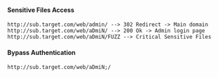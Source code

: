 #### Sensitive Files Access
```
http://sub.target.com/web/admin/ --> 302 Redirect -> Main domain
http://sub.target.com/web/aDmiN/ --> 200 Ok -> Admin login page
http://sub.target.com/web/aDmiN/FUZZ --> Critical Sensitive Files
```
#### Bypass Authentication
```
http://sub.target.com/web/aDmiN;/
```
